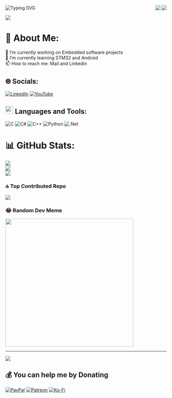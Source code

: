 <a href="https://hits.seeyoufarm.com"><img src="https://hits.seeyoufarm.com/api/count/incr/badge.svg?url=https%3A%2F%2Fgithub.com%2Fgjbae1212%2Fhit-counter&count_bg=%2379C83D&title_bg=%23555555&icon=counter-strike.svg&icon_color=%23E7E7E7&title=hits&edge_flat=false" align="right"/></a>
<img src="https://komarev.com/ghpvc/?username=SERENGOKYILDIZ&&style=plastics&&color=green" align="right"/> 

![Typing SVG](https://readme-typing-svg.herokuapp.com?color=%CC00FF&lines=Welcome+Semi+Eren+Gokyildiz+Github;)

![](https://raw.githubusercontent.com/zouariste/corona-runner/gh-pages/assets/corona-runner.gif)

# 💫 About Me:
🔭 I’m currently working on Embedded software projects<br>🌱 I’m currently learning STM32 and Android<br>📫 How to reach me: Mail and Linkedin

## 🌐 Socials:
[![LinkedIn](https://img.shields.io/badge/LinkedIn-%230077B5.svg?logo=linkedin&logoColor=white)](https://linkedin.com/in/semi-eren-gokyildiz) [![YouTube](https://img.shields.io/badge/YouTube-%23FF0000.svg?logo=YouTube&logoColor=white)](https://youtube.com/@UCBu9dD86skxgjfn1S6CP4Hg) 

## <img src="https://media2.giphy.com/media/QssGEmpkyEOhBCb7e1/giphy.gif?cid=ecf05e47a0n3gi1bfqntqmob8g9aid1oyj2wr3ds3mg700bl&rid=giphy.gif" width ="25"><b> Languages and Tools:</b>
![C](https://img.shields.io/badge/c-%2300599C.svg?style=for-the-badge&logo=c&logoColor=white) ![C#](https://img.shields.io/badge/c%23-%23239120.svg?style=for-the-badge&logo=csharp&logoColor=white) ![C++](https://img.shields.io/badge/c++-%2300599C.svg?style=for-the-badge&logo=c%2B%2B&logoColor=white) ![Python](https://img.shields.io/badge/python-3670A0?style=for-the-badge&logo=python&logoColor=ffdd54) ![.Net](https://img.shields.io/badge/.NET-5C2D91?style=for-the-badge&logo=.net&logoColor=white)
<br>
# 📊 GitHub Stats:
![](https://github-readme-stats.vercel.app/api?username=SERENGOKYILDIZ&theme=dark&hide_border=false&include_all_commits=false&count_private=false)<br/>
![](https://github-readme-streak-stats.herokuapp.com/?user=SERENGOKYILDIZ&theme=dark&hide_border=false)<br/>
![](https://github-readme-stats.vercel.app/api/top-langs/?username=SERENGOKYILDIZ&theme=dark&hide_border=false&include_all_commits=false&count_private=false&layout=compact)

### 🔝 Top Contributed Repo
![](https://github-contributor-stats.vercel.app/api?username=SERENGOKYILDIZ&limit=5&theme=onedark&combine_all_yearly_contributions=true)

### 😂 Random Dev Meme
<img src='https://randommeme-five.vercel.app/' style="height: 400px;"/>

---
[![](https://visitcount.itsvg.in/api?id=SERENGOKYILDIZ&icon=0&color=8)](https://visitcount.itsvg.in)

  ## 💰 You can help me by Donating
  [![PayPal](https://img.shields.io/badge/PayPal-00457C?style=for-the-badge&logo=paypal&logoColor=white)](https://paypal.me/null) [![Patreon](https://img.shields.io/badge/Patreon-F96854?style=for-the-badge&logo=patreon&logoColor=white)](https://patreon.com/null) [![Ko-Fi](https://img.shields.io/badge/Ko--fi-F16061?style=for-the-badge&logo=ko-fi&logoColor=white)](https://ko-fi.com/null) 

  
<!-- Proudly created with GPRM ( https://gprm.itsvg.in ) -->
